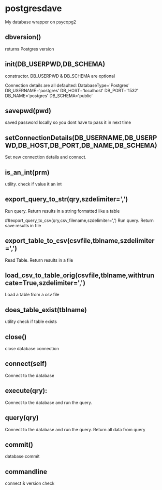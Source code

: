 # postgresdave
My database wrapper on psycopg2

## dbversion()
returns Postgres version

##  __init__(DB_USERPWD,DB_SCHEMA)
constructor.  DB_USERPWD & DB_SCHEMA are optional

Connection details are all defaulted:
DatabaseType='Postgres' 
DB_USERNAME='postgres' 
DB_HOST='localhost' 
DB_PORT='1532' 
DB_NAME='postgres' 
DB_SCHEMA='public'		

## savepwd(pwd)
saved password locally so you dont have to pass it in next time

## setConnectionDetails(DB_USERNAME,DB_USERPWD,DB_HOST,DB_PORT,DB_NAME,DB_SCHEMA)
Set new connection details and connect.  


## is_an_int(prm)
utility.  check if value it an int

## export_query_to_str(qry,szdelimiter=',')
Run query.
Return results in a string formatted like a table

##export_query_to_csv(qry,csv_filename,szdelimiter=',')
Run query.
Return save results in file 

## export_table_to_csv(csvfile,tblname,szdelimiter=',')
Read Table.
Return results in a file 

## load_csv_to_table_orig(csvfile,tblname,withtruncate=True,szdelimiter=',')
Load a table from a csv file

## does_table_exist(tblname)
utility check if table exists

## close()
close database connection

## connect(self)
Connect to the database

## execute(qry):
Connect to the database and run the query.

## query(qry)
Connect to the database and run the query.
Return all data from query

## commit()
database commit

## commandline
connect & version check


